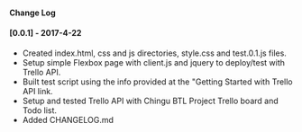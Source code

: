 #### Change Log

#### [0.0.1] - 2017-4-22

- Created index.html, css and js directories, style.css and test.0.1.js files.
- Setup simple Flexbox page with client.js and jquery to deploy/test with Trello API.
- Built test script using the info provided at the "Getting Started with Trello API link. 
- Setup and tested Trello API with Chingu BTL Project Trello board and Todo list.
- Added CHANGELOG.md 
